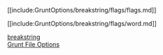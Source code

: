 [[include:GruntOptions/breakstring/flags/flags.md]]

[[include:GruntOptions/breakstring/flags/word.md]]

[breakstring](../)  
[Grunt File Options](../../)